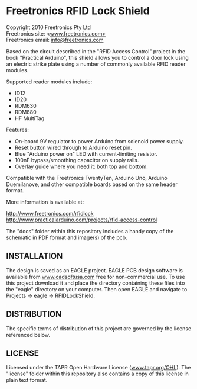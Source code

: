 Freetronics RFID Lock Shield
============================
Copyright 2010 Freetronics Pty Ltd  
Freetronics site:  <www.freetronics.com>  
Freetronics email: <info@freetronics.com>  

Based on the circuit described in the "RFID Access Control" project in
the book "Practical Arduino", this shield allows you to control a door
lock using an electric strike plate using a number of commonly
available RFID reader modules.

Supported reader modules include:

 * ID12
 * ID20
 * RDM630
 * RDM880
 * HF MultiTag

Features:

 * On-board 9V regulator to power Arduino from solenoid power supply.
 * Reset button wired through to Arduino reset pin.
 * Blue "Arduino power on" LED with current-limiting resistor.
 * 100nF bypass/smoothing capacitor on supply rails.
 * Overlay guide where you need it: both top and bottom.

Compatible with the Freetronics TwentyTen, Arduino Uno, Arduino
Duemilanove, and other compatible boards based on the same header
format.

More information is available at:

  http://www.freetronics.com/rfidlock
  http://www.practicalarduino.com/projects/rfid-access-control

The "docs" folder within this repository includes a handy copy of the
schematic in PDF format and image(s) of the pcb.


INSTALLATION
------------
The design is saved as an EAGLE project. EAGLE PCB design software is
available from www.cadsoftusa.com free for non-commercial use. To use
this project download it and place the directory containing these files
into the "eagle" directory on your computer. Then open EAGLE and
navigate to Projects -> eagle -> RFIDLockShield.


DISTRIBUTION
------------
The specific terms of distribution of this project are governed by the
license referenced below.


LICENSE
-------
Licensed under the TAPR Open Hardware License (www.tapr.org/OHL).
The "license" folder within this repository also contains a copy of
this license in plain text format.
